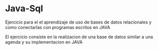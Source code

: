 # Java-Sql

Ejercicio para el el aprendizaje de uso de bases de datos relacionales y como conectarlas con programas escritos en JAVA

El ejercicio consiste en la realizacion de una base de datos similar a una agenda y su implementacion en JAVA
